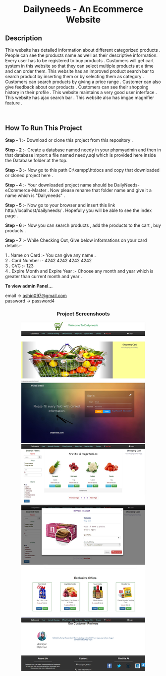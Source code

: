<h1 align="center">Dailyneeds - An Ecommerce Website</h1>


Description
--
This website has detailed information about different categorized products . People can see the products name as well as their descriptive information. Every user has to be registered to buy products . Customers will get cart system in this website so that they can select multiple products at a time and can order them. This website has an improved product search bar to search product by inserting them or by selecting them as category . Customers can search products by giving a price range . Customer can also give feedback about our products . Customers can see their shopping history in their profile . This website maintains a very good user interface . This website has ajax search bar . This website also has imgae magnifier feature .

<br>

How To Run This Project
--
**Step - 1** :- Download or clone this project from this repository .

**Step - 2** :- Create a database named needy in your phpmyadmin and then in that database import a file named needy.sql which is provided here inside the Database folder at the top.

**Step - 3** :- Now go to this path C:\xampp\htdocs and copy that downloaded or cloned project here .

**Step - 4** :- Your downloaded project name should be DailyNeeds-eCommerce-Master . Now please rename that folder name and give it a name which is "Dailyneeds" .

**Step - 5** :- Now go to your browser and insert this link http://localhost/dailyneeds/ . Hopefully you will be able to see the index page .

**Step - 6** :- Now you can search products , add the products to the cart , buy products .

**Step - 7** :- While Checking Out, Give below informations on your card details:- 

1 . Name on Card :- You can give any name .<br>
2 . Card Number :- 4242 4242 4242 4242 <br>
3 . CVC :- 123 <br>
4 . Expire Month and Expire Year :- Choose any month and year which is greater than current month and year .<br>

**To view admin Panel...** <br>

email    -> ashiq097@gmail.com<br>
password -> password4<br>
<h3 align="center">Project Screenshoots</h3>
<p align = center><img src="/screenshots/dal1.JPG" width="400" style="max-width:100%;"><img src="/screenshots/dal6.JPG" width="400" style="max-width:100%;">
<img src="/screenshots/dal4.JPG" width="400" style="max-width:100%;"><img src="/screenshots/dal5.JPG" width="400" style="max-width:100%;">
<img src="/screenshots/dal3.JPG" width="400" style="max-width:100%;"><img src="/screenshots/dal2.PNG" width="400" style="max-width:100%;"></p>
